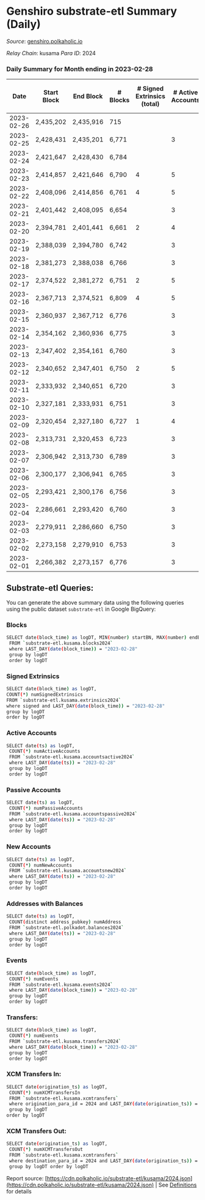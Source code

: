 # Genshiro substrate-etl Summary (Daily)

_Source_: [genshiro.polkaholic.io](https://genshiro.polkaholic.io)

*Relay Chain*: kusama
*Para ID*: 2024



### Daily Summary for Month ending in 2023-02-28


| Date | Start Block | End Block | # Blocks | # Signed Extrinsics (total) | # Active Accounts | # Passive | # New | # Addresses with Balances | # Events | # Transfers | # XCM Transfers In | # XCM Transfers Out | Issues | 
| ---- | ----------- | --------- | -------- | --------------------------- | ----------------- | --------- | ----- | ------------------------- | -------- | ----------- | ------------------ | ------------------- | ------ |
| 2023-02-26 | 2,435,202 | 2,435,916 | 715 |  |  |  |  |  | 1,431 |   |   |   |  |
| 2023-02-25 | 2,428,431 | 2,435,201 | 6,771 |  | 3 |  |  | 28 | 13,559 |   |   |   |  |
| 2023-02-24 | 2,421,647 | 2,428,430 | 6,784 |  |  |  |  | 28 | 13,591 |   |   |   |  |
| 2023-02-23 | 2,414,857 | 2,421,646 | 6,790 | 4 | 5 |  | 1 | 28 | 13,600 |   |   |   |  |
| 2023-02-22 | 2,408,096 | 2,414,856 | 6,761 | 4 | 5 |  |  | 27 | 13,551 |   |   |   |  |
| 2023-02-21 | 2,401,442 | 2,408,095 | 6,654 |  | 3 |  |  | 27 | 13,325 |   | 1 ($45.75) |   |  |
| 2023-02-20 | 2,394,781 | 2,401,441 | 6,661 | 2 | 4 |  | 1 | 27 | 13,338 |   |   |   |  |
| 2023-02-19 | 2,388,039 | 2,394,780 | 6,742 |  | 3 |  |  | 26 | 13,495 |   |   |   |  |
| 2023-02-18 | 2,381,273 | 2,388,038 | 6,766 |  | 3 |  |  | 26 | 13,544 |   |   |   |  |
| 2023-02-17 | 2,374,522 | 2,381,272 | 6,751 | 2 | 5 |  |  | 26 | 13,522 |   |   |   |  |
| 2023-02-16 | 2,367,713 | 2,374,521 | 6,809 | 4 | 5 |  |  | 26 | 13,653 |   | 1 ($433.96) |   |  |
| 2023-02-15 | 2,360,937 | 2,367,712 | 6,776 |  | 3 |  |  | 26 | 13,564 |   |   |   |  |
| 2023-02-14 | 2,354,162 | 2,360,936 | 6,775 |  | 3 |  |  | 26 | 13,561 |   |   |   |  |
| 2023-02-13 | 2,347,402 | 2,354,161 | 6,760 |  | 3 |  |  | 26 | 13,531 |   |   |   |  |
| 2023-02-12 | 2,340,652 | 2,347,401 | 6,750 | 2 | 5 |  |  | 26 | 13,526 |   | 1  |   |  |
| 2023-02-11 | 2,333,932 | 2,340,651 | 6,720 |  | 3 |  |  | 26 | 13,452 |   |   |   |  |
| 2023-02-10 | 2,327,181 | 2,333,931 | 6,751 |  | 3 |  |  | 26 | 13,519 |   | 1  |   |  |
| 2023-02-09 | 2,320,454 | 2,327,180 | 6,727 | 1 | 4 |  | 1 | 26 | 13,474 |   | 1  |   |  |
| 2023-02-08 | 2,313,731 | 2,320,453 | 6,723 |  | 3 |  |  | 25 | 13,457 |   |   |   |  |
| 2023-02-07 | 2,306,942 | 2,313,730 | 6,789 |  | 3 |  |  | 25 | 13,590 |   |   |   |  |
| 2023-02-06 | 2,300,177 | 2,306,941 | 6,765 |  | 3 |  |  | 25 | 13,541 |   |   |   |  |
| 2023-02-05 | 2,293,421 | 2,300,176 | 6,756 |  | 3 |  |  | 25 | 13,535 |   | 2  |   |  |
| 2023-02-04 | 2,286,661 | 2,293,420 | 6,760 |  | 3 |  |  | 25 | 13,531 |   |   |   |  |
| 2023-02-03 | 2,279,911 | 2,286,660 | 6,750 |  | 3 |  |  | 25 | 13,512 |   |   |   |  |
| 2023-02-02 | 2,273,158 | 2,279,910 | 6,753 |  | 3 |  |  | 25 | 13,517 |   |   |   |  |
| 2023-02-01 | 2,266,382 | 2,273,157 | 6,776 |  | 3 |  |  | 25 | 13,563 |   |   |   |  |

## Substrate-etl Queries:
You can generate the above summary data using the following queries using the public dataset `substrate-etl` in Google BigQuery:

### Blocks
```bash
SELECT date(block_time) as logDT, MIN(number) startBN, MAX(number) endBN, COUNT(*) numBlocks 
 FROM `substrate-etl.kusama.blocks2024`  
 where LAST_DAY(date(block_time)) = "2023-02-28" 
 group by logDT 
 order by logDT
```

### Signed Extrinsics
```bash
SELECT date(block_time) as logDT, 
COUNT(*) numSignedExtrinsics 
FROM `substrate-etl.kusama.extrinsics2024`  
where signed and LAST_DAY(date(block_time)) = "2023-02-28" 
group by logDT 
order by logDT
```

### Active Accounts
```bash
SELECT date(ts) as logDT, 
 COUNT(*) numActiveAccounts 
 FROM `substrate-etl.kusama.accountsactive2024` 
 where LAST_DAY(date(ts)) = "2023-02-28" 
 group by logDT 
 order by logDT
```

### Passive Accounts
```bash
SELECT date(ts) as logDT, 
 COUNT(*) numPassiveAccounts 
 FROM `substrate-etl.kusama.accountspassive2024` 
 where LAST_DAY(date(ts)) = "2023-02-28" 
 group by logDT 
 order by logDT
```

### New Accounts
```bash
SELECT date(ts) as logDT, 
 COUNT(*) numNewAccounts 
 FROM `substrate-etl.kusama.accountsnew2024` 
 where LAST_DAY(date(ts)) = "2023-02-28" 
 group by logDT
 order by logDT
```

### Addresses with Balances
```bash
SELECT date(ts) as logDT,
 COUNT(distinct address_pubkey) numAddress 
 FROM `substrate-etl.polkadot.balances2024` 
 where LAST_DAY(date(ts)) = "2023-02-28" 
 group by logDT 
 order by logDT
```

### Events
```bash
SELECT date(block_time) as logDT, 
 COUNT(*) numEvents 
 FROM `substrate-etl.kusama.events2024` 
 where LAST_DAY(date(block_time)) = "2023-02-28" 
 group by logDT 
 order by logDT
```

### Transfers:
```bash
SELECT date(block_time) as logDT, 
 COUNT(*) numEvents 
 FROM `substrate-etl.kusama.transfers2024` 
 where LAST_DAY(date(block_time)) = "2023-02-28" 
 group by logDT 
 order by logDT
```

### XCM Transfers In:
```bash
SELECT date(origination_ts) as logDT, 
 COUNT(*) numXCMTransfersIn 
 FROM `substrate-etl.kusama.xcmtransfers` 
 where origination_para_id = 2024 and LAST_DAY(date(origination_ts)) = "2023-02-28" 
 group by logDT 
order by logDT
```

### XCM Transfers Out:
```bash
SELECT date(origination_ts) as logDT, 
 COUNT(*) numXCMTransfersOut 
 FROM `substrate-etl.kusama.xcmtransfers` 
 where destination_para_id = 2024 and LAST_DAY(date(origination_ts)) = "2023-02-28" 
 group by logDT order by logDT
```


Report source: [https://cdn.polkaholic.io/substrate-etl/kusama/2024.json](https://cdn.polkaholic.io/substrate-etl/kusama/2024.json) | See [Definitions](/DEFINITIONS.md) for details
